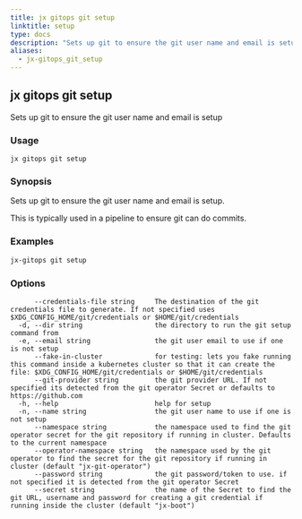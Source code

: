 ```yaml
---
title: jx gitops git setup
linktitle: setup
type: docs
description: "Sets up git to ensure the git user name and email is setup"
aliases:
  - jx-gitops_git_setup
---
```


## jx gitops git setup

Sets up git to ensure the git user name and email is setup

### Usage

```
jx gitops git setup
```

### Synopsis

Sets up git to ensure the git user name and email is setup.
  
This is typically used in a pipeline to ensure git can do commits.

### Examples

  ```bash
  jx-gitops git setup

  ```
### Options

```
      --credentials-file string     The destination of the git credentials file to generate. If not specified uses $XDG_CONFIG_HOME/git/credentials or $HOME/git/credentials
  -d, --dir string                  the directory to run the git setup command from
  -e, --email string                the git user email to use if one is not setup
      --fake-in-cluster             for testing: lets you fake running this command inside a kubernetes cluster so that it can create the file: $XDG_CONFIG_HOME/git/credentials or $HOME/git/credentials
      --git-provider string         the git provider URL. If not specified its detected from the git operator Secret or defaults to https://github.com
  -h, --help                        help for setup
  -n, --name string                 the git user name to use if one is not setup
      --namespace string            the namespace used to find the git operator secret for the git repository if running in cluster. Defaults to the current namespace
      --operator-namespace string   the namespace used by the git operator to find the secret for the git repository if running in cluster (default "jx-git-operator")
      --password string             the git password/token to use. if not specified it is detected from the git operator Secret
      --secret string               the name of the Secret to find the git URL, username and password for creating a git credential if running inside the cluster (default "jx-boot")
```

